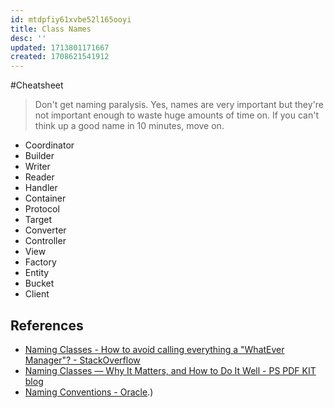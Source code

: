 ```yaml
---
id: mtdpfiy61xvbe52l165ooyi
title: Class Names
desc: ''
updated: 1713801171667
created: 1708621541912
---
```



#Cheatsheet

> Don't get naming paralysis. Yes, names are very important but they're not important enough to waste huge amounts of time on. If you can't think up a good name in 10 minutes, move on.

- Coordinator
- Builder
- Writer
- Reader
- Handler
- Container
- Protocol
- Target
- Converter
- Controller
- View
- Factory
- Entity
- Bucket
- Client

## References

- [Naming Classes - How to avoid calling everything a "WhatEver Manager"? - StackOverflow](https://stackoverflow.com/questions/1866794/naming-classes-how-to-avoid-calling-everything-a-whatevermanager)
- [Naming Classes — Why It Matters, and How to Do It Well - PS PDF KIT blog](https://pspdfkit.com/blog/2018/naming-classes-why-it-matters-how-to-do-it-well/)
- [Naming Conventions - Oracle](https://www.oracle.com/java/technologies/javase/codeconventions-namingconventions.html#:~:text=Class%20names%20should%20be%20nouns,such%20as%20URL%20or%20HTML).)
